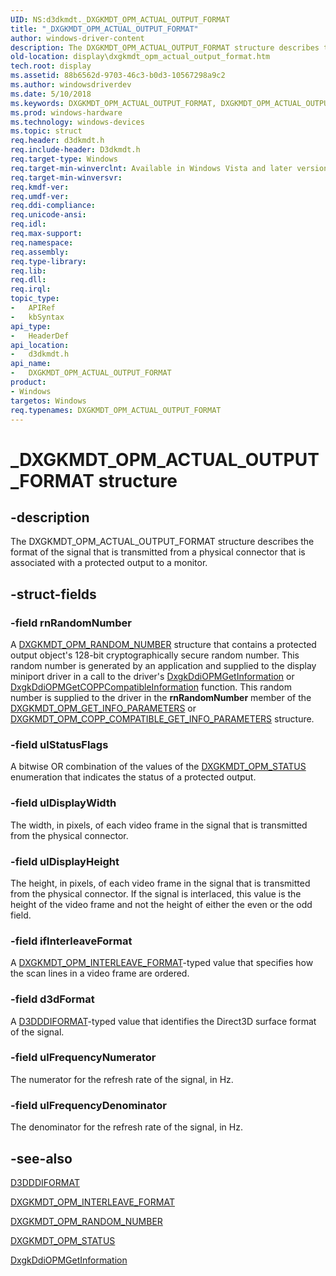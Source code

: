 ```yaml
---
UID: NS:d3dkmdt._DXGKMDT_OPM_ACTUAL_OUTPUT_FORMAT
title: "_DXGKMDT_OPM_ACTUAL_OUTPUT_FORMAT"
author: windows-driver-content
description: The DXGKMDT_OPM_ACTUAL_OUTPUT_FORMAT structure describes the format of the signal that is transmitted from a physical connector that is associated with a protected output to a monitor.
old-location: display\dxgkmdt_opm_actual_output_format.htm
tech.root: display
ms.assetid: 88b6562d-9703-46c3-b0d3-10567298a9c2
ms.author: windowsdriverdev
ms.date: 5/10/2018
ms.keywords: DXGKMDT_OPM_ACTUAL_OUTPUT_FORMAT, DXGKMDT_OPM_ACTUAL_OUTPUT_FORMAT structure [Display Devices], DmStructs_b3796227-6822-43b8-944a-b435939da72f.xml, _DXGKMDT_OPM_ACTUAL_OUTPUT_FORMAT, d3dkmdt/DXGKMDT_OPM_ACTUAL_OUTPUT_FORMAT, display.dxgkmdt_opm_actual_output_format
ms.prod: windows-hardware
ms.technology: windows-devices
ms.topic: struct
req.header: d3dkmdt.h
req.include-header: D3dkmdt.h
req.target-type: Windows
req.target-min-winverclnt: Available in Windows Vista and later versions of the Windows operating systems.
req.target-min-winversvr: 
req.kmdf-ver: 
req.umdf-ver: 
req.ddi-compliance: 
req.unicode-ansi: 
req.idl: 
req.max-support: 
req.namespace: 
req.assembly: 
req.type-library: 
req.lib: 
req.dll: 
req.irql: 
topic_type:
-	APIRef
-	kbSyntax
api_type:
-	HeaderDef
api_location:
-	d3dkmdt.h
api_name:
-	DXGKMDT_OPM_ACTUAL_OUTPUT_FORMAT
product:
- Windows
targetos: Windows
req.typenames: DXGKMDT_OPM_ACTUAL_OUTPUT_FORMAT
---
```


# _DXGKMDT_OPM_ACTUAL_OUTPUT_FORMAT structure


## -description


The DXGKMDT_OPM_ACTUAL_OUTPUT_FORMAT structure describes the format of the signal that is transmitted from a physical connector that is associated with a protected output to a monitor.


## -struct-fields




### -field rnRandomNumber

A <a href="https://msdn.microsoft.com/library/windows/hardware/ff560906">DXGKMDT_OPM_RANDOM_NUMBER</a> structure that contains a protected output object's 128-bit cryptographically secure random number. This random number is generated by an application and supplied to the display miniport driver in a call to the driver's <a href="https://msdn.microsoft.com/3d6559e5-776e-4fc0-b99a-8818cbcc289d">DxgkDdiOPMGetInformation</a> or <a href="https://msdn.microsoft.com/9f15df1e-bdf5-4634-97f1-78515664b594">DxgkDdiOPMGetCOPPCompatibleInformation</a> function. This random number is supplied to the driver in the <b>rnRandomNumber</b> member of the <a href="https://msdn.microsoft.com/library/windows/hardware/ff560868">DXGKMDT_OPM_GET_INFO_PARAMETERS</a> or <a href="https://msdn.microsoft.com/library/windows/hardware/ff560859">DXGKMDT_OPM_COPP_COMPATIBLE_GET_INFO_PARAMETERS</a> structure.


### -field ulStatusFlags

A bitwise OR combination of the values of the <a href="https://msdn.microsoft.com/library/windows/hardware/ff560930">DXGKMDT_OPM_STATUS</a> enumeration that indicates the status of a protected output.


### -field ulDisplayWidth

The width, in pixels, of each video frame in the signal that is transmitted from the physical connector.


### -field ulDisplayHeight

The height, in pixels, of each video frame in the signal that is transmitted from the physical connector. If the signal is interlaced, this value is the height of the video frame and not the height of either the even or the odd field. 


### -field ifInterleaveFormat

A <a href="https://msdn.microsoft.com/library/windows/hardware/ff560882">DXGKMDT_OPM_INTERLEAVE_FORMAT</a>-typed value that specifies how the scan lines in a video frame are ordered.


### -field d3dFormat

A <a href="https://msdn.microsoft.com/library/windows/hardware/ff544312">D3DDDIFORMAT</a>-typed value that identifies the Direct3D surface format of the signal.


### -field ulFrequencyNumerator

The numerator for the refresh rate of the signal, in Hz.


### -field ulFrequencyDenominator

The denominator for the refresh rate of the signal, in Hz. 


## -see-also




<a href="https://msdn.microsoft.com/library/windows/hardware/ff544312">D3DDDIFORMAT</a>



<a href="https://msdn.microsoft.com/library/windows/hardware/ff560882">DXGKMDT_OPM_INTERLEAVE_FORMAT</a>



<a href="https://msdn.microsoft.com/library/windows/hardware/ff560906">DXGKMDT_OPM_RANDOM_NUMBER</a>



<a href="https://msdn.microsoft.com/library/windows/hardware/ff560930">DXGKMDT_OPM_STATUS</a>



<a href="https://msdn.microsoft.com/3d6559e5-776e-4fc0-b99a-8818cbcc289d">DxgkDdiOPMGetInformation</a>
 

 

